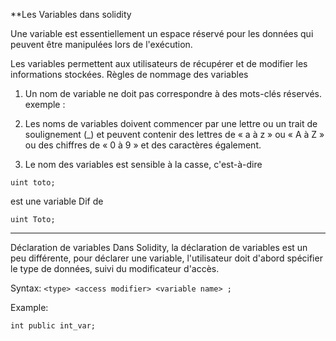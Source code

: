 **Les Variables dans solidity 

Une variable est essentiellement un espace réservé pour les données qui peuvent être manipulées lors de l'exécution.

 Les variables permettent aux utilisateurs de récupérer et de modifier les informations stockées. Règles de nommage des variables 

1. Un nom de variable ne doit pas correspondre à des mots-clés réservés. exemple : 

2. Les noms de variables doivent commencer par une lettre ou un trait de soulignement (_) et peuvent contenir des lettres de « a à z » ou « A à Z » ou des chiffres de « 0 à 9 » et des caractères également.

3. Le nom des variables est sensible à la casse, c'est-à-dire

```uint toto; ``` 

est une variable Dif de 

```uint Toto;```

-------

Déclaration de variables Dans Solidity, la déclaration de variables est un peu différente, pour déclarer une variable, l'utilisateur doit d'abord spécifier le type de données, suivi du modificateur d'accès.


Syntax:
```<type> <access modifier> <variable name> ; ```

Example:

```int public int_var; ```